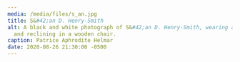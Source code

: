 ```yaml
---
media: /media/files/s_an.jpg
title: S&#42;an D. Henry-Smith
alt: A black and white photograph of S&#42;an D. Henry-Smith, wearing a scarf
  and reclining in a wooden chair.
caption: Patrice Aphrodite Helmar
date: 2020-08-26 21:30:00 -0500
---
```

